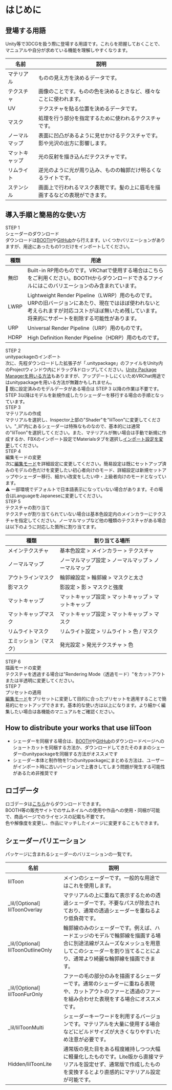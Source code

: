 # はじめに

## 登場する用語
Unity等で3DCGを扱う際に登場する用語です。これらを把握しておくことで、マニュアルや自分が求めている機能を理解しやすくなります。

|名前|説明|
|-|-|
|マテリアル|ものの見え方を決めるデータです。|
|テクスチャ|画像のことです。ものの色を決めるときなど、様々なことに使われます。|
|UV|テクスチャを貼る位置を決めるデータです。|
|マスク|処理を行う部分を指定するために使われるテクスチャです。|
|ノーマルマップ|表面に凹凸があるように見せかけるテクスチャです。影や光沢の出方に影響します。|
|マットキャップ|光の反射を描き込んだテクスチャです。|
|リムライト|逆光のように光が周り込み、ものの輪郭だけ明るくなるライトです。|
|ステンシル|画面上で行われるマスク表現です。髪の上に眉毛を描画するなどの表現ができます。|

## 導入手順と簡易的な使い方

<div class="timeline">
<div class="timeline_part">
    <div class="timeline_label">STEP 1</div>
    <div class="timeline_title">シェーダーのダウンロード</div>
    <div class="timeline_text">ダウンロードは<a href="https://lilxyzw.booth.pm/items/3087170">BOOTH</a>や<a href="https://github.com/lilxyzw/lilToon/releases">GitHub</a>から行えます。いくつかバリエーションがありますが、用途にあったもの1つだけをインポートしてください。

|種類|用途|
|-|-|
|無印|Built-in RP用のものです。VRChatで使用する場合はこちらをご利用ください。BOOTHからダウンロードできるファイルにはこのバリエーションのみ含まれています。|
|LWRP|Lightweight Render Pipeline（LWRP）用のものです。URPの旧バージョンにあたり、現在ではほぼ使われないと考えられますが対応コストがほぼ無いため残しています。将来的にサポートを削除する可能性があります。|
|URP|Universal Render Pipeline（URP）用のものです。|
|HDRP|High Definition Render Pipeline（HDRP）用のものです。|

</div>
</div>

<div class="timeline_part">
    <div class="timeline_label">STEP 2</div>
    <div class="timeline_title">unitypackageのインポート</div>
    <div class="timeline_text">次に、先程ダウンロードした拡張子が「<span>.unitypackage</span>」のファイルをUnity内の<span>Projectウィンドウ内にドラッグ&ドロップ</span>してください。<a href="https://docs.unity3d.com/ja/current/Manual/upm-ui-giturl.html" target="_blank" rel="noopener noreferrer">Unity Package Managerを用いる方法</a>もありますが、アップデートしにくいためVRChat用途ではunitypackageを用いる方法が無難かもしれません。
        <div class="window_info">&#x1f530; <span>既に設定済みのモデルデータがある場合は STEP 3 以降の作業は不要</span>です。STEP 3以降はモデルを新規作成したりシェーダーを移行する場合の手順となっています。</div>
    </div>
</div>
<div class="timeline_part timeline_part_sub">
    <div class="timeline_label">STEP 3</div>
    <div class="timeline_title">マテリアルの作成</div>
    <div class="timeline_text">マテリアルを選択し、Inspector上部の"Shader"を"lilToon"に変更してください。<span>"_lil"内にあるシェーダーは特殊なものなので、基本的には通常の"lilToon"を選択してください</span>。また、マテリアルが無い場合は手動で新規に作成するか、FBXのインポート設定でMaterialsタブを選択し<a href="https://docs.unity3d.com/ja/current/Manual/FBXImporter-Materials.html" target="_blank" rel="noopener noreferrer">インポート設定を変更</a>してください。</div>
</div>
<div class="timeline_part timeline_part_sub">
    <div class="timeline_label">STEP 4</div>
    <div class="timeline_title">編集モードの変更</div>
    <div class="timeline_text">次に<a href="#">編集モード</a>を<span>詳細設定</span>に変更してください。簡易設定は<span>既にセットアップ済みのモデルの色だけを変更したい初心者向けのモード</span>、詳細設定は<span>新規セットアップやシェーダー移行、細かい改変をしたい中・上級者向けのモード</span>となっています。
        <div class="window_info">&#x26a0; 一部環境でデフォルトで日本語表示になっていない場合があります。その場合はLanguageを<span>Japanese</span>に変更してください。</div>
    </div>
</div>
<div class="timeline_part timeline_part_sub">
    <div class="timeline_label">STEP 5</div>
    <div class="timeline_title">テクスチャの割り当て</div>
    <div class="timeline_text">テクスチャが割り当てられていない場合は基本色設定内の<span>メインカラー</span>にテクスチャを指定してください。ノーマルマップなど他の種類のテクスチャがある場合は以下のように対応した箇所に割り当てます。

|種類|割り当てる場所|
|-|-|
|メインテクスチャ|基本色設定 > メインカラー > テクスチャ|
|ノーマルマップ|ノーマルマップ設定 > ノーマルマップ > ノーマルマップ|
|アウトラインマスク|輪郭線設定 > 輪郭線 > マスクと太さ|
|影マスク|影設定 > 影 > マスクと強度|
|マットキャップ|マットキャップ設定 > マットキャップ > マットキャップ|
|マットキャップマスク|マットキャップ設定 > マットキャップ > マスク|
|リムライトマスク|リムライト設定 > リムライト > 色 / マスク|
|エミッション（マスク）|発光設定 > 発光テクスチャ > 色|

</div>
</div>
<div class="timeline_part timeline_part_sub">
    <div class="timeline_label">STEP 6</div>
    <div class="timeline_title">描画モードの変更</div>
    <div class="timeline_text">テクスチャを透過する場合は"Rendering Mode（透過モード）"を<span>カットアウト</span>または<span>半透明</span>に変更してください。</div>
</div>
<div class="timeline_part timeline_part_sub">
    <div class="timeline_label">STEP 7</div>
    <div class="timeline_title">プリセットの適用</div>
    <div class="timeline_text"><a href="#">編集モード</a>をプリセットに変更して目的に合ったプリセットを適用することで簡易的にセットアップできます。基本的な使い方は以上になります。より細かく編集したい場合は各機能のマニュアルをご確認ください。</div>
</div>
</div>

## How to distribute your works that use lilToon
- シェーダーを同梱する場合は、[BOOTH](https://booth.pm/ja/items/3087170)や[GitHub](https://github.com/lilxyzw/lilToon/releases)のダウンロードページへのショートカットを同梱する方法か、ダウンロードしてきたそのままのシェーダーのunitypackageを同梱する方法がオススメです
- シェーダー本体と制作物を1つのunitypackageにまとめる方法は、ユーザーがインポート時に古いバージョンで上書きしてしまう問題が発生する可能性があるため非推奨です

## ロゴデータ
ロゴデータは[こちら](https://github.com/lilxyzw/lilToon/tree/master/logo)からダウンロードできます。  
BOOTH等の販売サイトでのサムネイルへの使用や作品への使用・同梱が可能で、商品ページでのライセンスの記載も不要です。  
色や解像度を変更し、作品にマッチしたイメージに変更することもできます。

## シェーダーバリエーション
パッケージに含まれるシェーダーのバリエーションの一覧です。

|名前|説明|
|-|-|
|lilToon|メインのシェーダーです。一般的な用途ではこれを使用します。|
|_lil/[Optional] lilToonOverlay|マテリアルの上に重ねて表示するための透過シェーダーです。不要なパスが除去されており、通常の透過シェーダーを重ねるより低負荷です。|
|_lil/[Optional] lilToonOutlineOnly|輪郭線のみのシェーダーです。例えば、ハードエッジのモデルで輪郭線を描画する場合に別途法線がスムーズなメッシュを用意してこのシェーダーを割り当てることにより、通常より綺麗な輪郭線を描画できます。|
|_lil/[Optional] lilToonFurOnly|ファーの毛の部分のみを描画するシェーダーです。通常のシェーダーに重ねる表現や、カットアウトのファーと透過のファーを組み合わせた表現をする場合にオススメです。|
|_lil/lilToonMulti|シェーダーキーワードを利用するバージョンです。マテリアルを大量に使用する場合などにビルドサイズが大きくなりやすいため注意が必要です。|
|Hidden/lilToonLite|通常版の見た目をある程度維持しつつ大幅に軽量化したものです。Lite版から直接マテリアルを設定せず、通常版で作成したものを変換するとより直感的にマテリアル設定が可能です。|